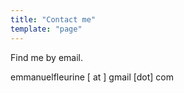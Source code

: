 ```yaml
---
title: "Contact me"
template: "page"
---
```


Find me by email. 

emmanuelfleurine [ at ] gmail [dot] com